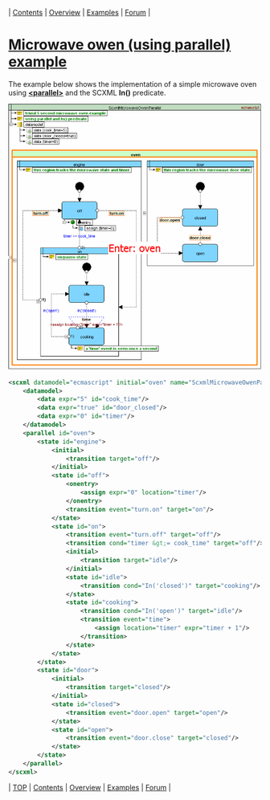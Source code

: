 <a name="top-anchor"/>

| [Contents](../README.md#table-of-contents) | [Overview](../README.md#scxml-overview) | [Examples](../README.md#examples) | [Forum](https://github.com/alexzhornyak/SCXML-tutorial/discussions) |

# [Microwave owen (using parallel) example](https://www.w3.org/TR/scxml/#N11619)
The example below shows the implementation of a simple microwave oven using [**\<parallel\>**](parallel.md) and the SCXML **In()** predicate.

![microwave_owen_parallel](../Images/microwave_owen_parallel.gif)

```xml
<scxml datamodel="ecmascript" initial="oven" name="ScxmlMicrowaveOwenParallel" version="1.0" xmlns="http://www.w3.org/2005/07/scxml">
	<datamodel>
		<data expr="5" id="cook_time"/>
		<data expr="true" id="door_closed"/>
		<data expr="0" id="timer"/>
	</datamodel>
	<parallel id="oven">
		<state id="engine">
			<initial>
				<transition target="off"/>
			</initial>
			<state id="off">
				<onentry>
					<assign expr="0" location="timer"/>
				</onentry>
				<transition event="turn.on" target="on"/>
			</state>
			<state id="on">
				<transition event="turn.off" target="off"/>
				<transition cond="timer &gt;= cook_time" target="off"/>
				<initial>
					<transition target="idle"/>
				</initial>
				<state id="idle">
					<transition cond="In('closed')" target="cooking"/>
				</state>
				<state id="cooking">
					<transition cond="In('open')" target="idle"/>
					<transition event="time">
						<assign location="timer" expr="timer + 1"/>
					</transition>
				</state>
			</state>
		</state>
		<state id="door">
			<initial>
				<transition target="closed"/>
			</initial>
			<state id="closed">
				<transition event="door.open" target="open"/>
			</state>
			<state id="open">
				<transition event="door.close" target="closed"/>
			</state>
		</state>
	</parallel>
</scxml>
```

| [TOP](#top-anchor) | [Contents](../README.md#table-of-contents) | [Overview](../README.md#scxml-overview) | [Examples](../README.md#examples) | [Forum](https://github.com/alexzhornyak/SCXML-tutorial/discussions) |
